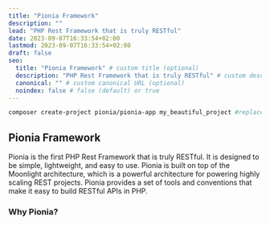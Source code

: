 ```yaml
---
title: "Pionia Framework"
description: ""
lead: "PHP Rest Framework that is truly RESTful"
date: 2023-09-07T16:33:54+02:00
lastmod: 2023-09-07T16:33:54+02:00
draft: false
seo:
  title: "Pionia Framework" # custom title (optional)
  description: "PHP Rest Framework that is truly RESTful" # custom description (recommended)
  canonical: "" # custom canonical URL (optional)
  noindex: false # false (default) or true
---
```



<!-- add pionia image here -->

```bash
composer create-project pionia/pionia-app my_beautiful_project #replace my_beautiful_project with your project name

```

## Pionia Framework

Pionia is the first PHP Rest Framework that is truly RESTful. It is designed to be simple, lightweight, and easy to use. Pionia is built on top of the Moonlight architecture, which is a powerful architecture for powering highly scaling REST projects. Pionia provides a set of tools and conventions that make it easy to build RESTful APIs in PHP.

### Why Pionia?
